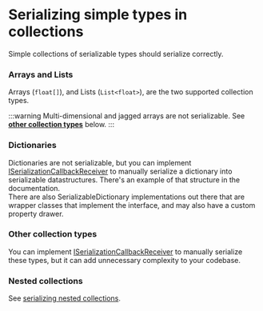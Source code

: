 # Serializing simple types in collections
Simple collections of serializable types should serialize correctly.  
### Arrays and Lists
Arrays (`float[]`), and Lists (`List<float>`), are the two supported collection types.  

:::warning
Multi-dimensional and jagged arrays are not serializable. See [**other collection types**](#other-collection-types) below.
:::

### Dictionaries

Dictionaries are not serializable, but you can implement [ISerializationCallbackReceiver](https://docs.unity3d.com/ScriptReference/ISerializationCallbackReceiver.html) to manually serialize a dictionary into serializable datastructures. There's an example of that structure in the documentation.  
There are also SerializableDictionary implementations out there that are wrapper classes that implement the interface, and may also have a custom property drawer.

### Other collection types
You can implement [ISerializationCallbackReceiver](https://docs.unity3d.com/ScriptReference/ISerializationCallbackReceiver.html) to manually serialize these types, but it can add unnecessary complexity to your codebase.

### Nested collections
See [serializing nested collections](Nested%20Collections.md).

